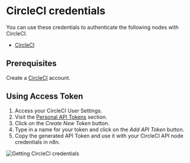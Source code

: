 # CircleCI credentials

You can use these credentials to authenticate the following nodes with CircleCI.

- [CircleCI](/integrations/builtin/app-nodes/n8n-nodes-base.circleci/)


## Prerequisites

Create a [CircleCI](https://circleci.com/) account. 

## Using Access Token

1. Access your CircleCI User Settings.
2. Visit the [Personal API Tokens](https://app.circleci.com/settings/user/tokens) section.
3. Click on the *Create New Token* button.
4. Type in a name for your token and click on the *Add API Token* button.
5. Copy the generated API Token and use it with your CircleCI API node credentials in n8n.

![Getting CircleCI credentials](/_images/integrations/builtin/credentials/circleci/using-access-token.gif)
